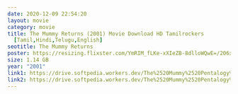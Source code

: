 ```yaml
---
date: 2020-12-09 22:54:20
layout: movie
category: movie
title: The Mummy Returns (2001) Movie Download HD Tamilrockers
  [Tamil,Hindi,Telugu,English]
seotitle: The Mummy Returns
poster: https://resizing.flixster.com/YmRIM_fLKe-xXIeZB-8dlloWQwE=/206x305/v2/https://flxt.tmsimg.com/assets/p27207_p_v10_ah.jpg
size: 1.14 GB
year: "2001"
link1: https://drive.softpedia.workers.dev/The%2520Mummy%2520Pentalogy%2520(1998%2520to%25202008)/The%2520Mummy%2520Returns%2520(2001)%5B720p%2520-%2520BDRip%2520-%2520%5BTamil%2520%2B%2520Telugu%2520%2B%2520Hindi%2520%2B%2520Eng%5D.mkv?rootId=0AN9zhQ1hps-9Uk9PVA
link2: https://drive.softpedia.workers.dev/The%2520Mummy%2520Pentalogy%2520(1998%2520to%25202008)/The%2520Mummy%2520Returns%2520(2001)%5B720p%2520-%2520BDRip%2520-%2520%5BTamil%2520%2B%2520Telugu%2520%2B%2520Hindi%2520%2B%2520Eng%5D.mkv?rootId=0AN9zhQ1hps-9Uk9PVA
---
```

